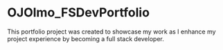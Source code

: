 # OJOlmo_FSDevPortfolio
This portfolio project was created to showcase my work as I enhance my project experience by becoming a full stack developer. 
